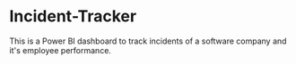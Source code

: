 # Incident-Tracker
This is a Power BI dashboard to track incidents of a software company and it's employee performance.
